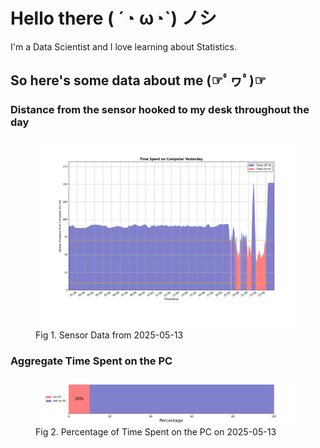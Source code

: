 
# Hello there ( ´◔ ω◔`) ノシ

I'm a Data Scientist and I love learning about Statistics.

## So here's some data about me (☞ﾟヮﾟ)☞


### Distance from the sensor hooked to my desk throughout the day
<figure>
  <picture>
    <source media="(prefers-color-scheme: dark)" srcset="Pi/readme/graphs/lineplot/dark-plot-2025-05-13.png">
    <source media="(prefers-color-scheme: light)" srcset="Pi/readme/graphs/lineplot/light-plot-2025-05-13.png">
    <img alt="Shows a black logo in light color mode and a white one in dark color mode." src="Pi/readme/graphs/lineplot/light-plot-2025-05-13.png">
  </picture>
  <figcaption>Fig 1. Sensor Data from 2025-05-13</figcaption>
</figure>



### Aggregate Time Spent on the PC
<figure>
  <picture>
    <source media="(prefers-color-scheme: dark)" srcset="Pi/readme/graphs/barplot/dark-plot-2025-05-13.png">
    <source media="(prefers-color-scheme: light)" srcset="Pi/readme/graphs/barplot/light-plot-2025-05-13.png">
    <img alt="Shows a black logo in light color mode and a white one in dark color mode." src="Pi/readme/graphs/barplot/light-plot-2025-05-13.png">
  </picture>
  <figcaption>Fig 2. Percentage of Time Spent on the PC on 2025-05-13</figcaption>
</figure>
